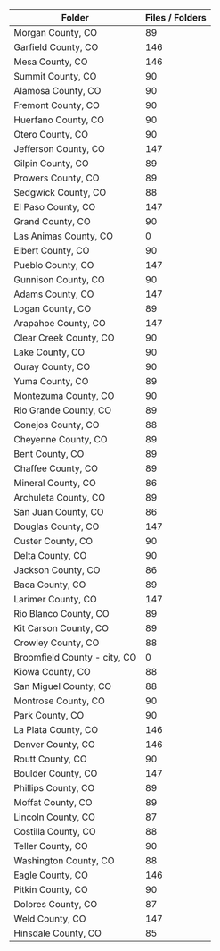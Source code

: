 | Folder                       |   Files / Folders |
|------------------------------|-------------------|
| Morgan County, CO            |                89 |
| Garfield County, CO          |               146 |
| Mesa County, CO              |               146 |
| Summit County, CO            |                90 |
| Alamosa County, CO           |                90 |
| Fremont County, CO           |                90 |
| Huerfano County, CO          |                90 |
| Otero County, CO             |                90 |
| Jefferson County, CO         |               147 |
| Gilpin County, CO            |                89 |
| Prowers County, CO           |                89 |
| Sedgwick County, CO          |                88 |
| El Paso County, CO           |               147 |
| Grand County, CO             |                90 |
| Las Animas County, CO        |                 0 |
| Elbert County, CO            |                90 |
| Pueblo County, CO            |               147 |
| Gunnison County, CO          |                90 |
| Adams County, CO             |               147 |
| Logan County, CO             |                89 |
| Arapahoe County, CO          |               147 |
| Clear Creek County, CO       |                90 |
| Lake County, CO              |                90 |
| Ouray County, CO             |                90 |
| Yuma County, CO              |                89 |
| Montezuma County, CO         |                90 |
| Rio Grande County, CO        |                89 |
| Conejos County, CO           |                88 |
| Cheyenne County, CO          |                89 |
| Bent County, CO              |                89 |
| Chaffee County, CO           |                89 |
| Mineral County, CO           |                86 |
| Archuleta County, CO         |                89 |
| San Juan County, CO          |                86 |
| Douglas County, CO           |               147 |
| Custer County, CO            |                90 |
| Delta County, CO             |                90 |
| Jackson County, CO           |                86 |
| Baca County, CO              |                89 |
| Larimer County, CO           |               147 |
| Rio Blanco County, CO        |                89 |
| Kit Carson County, CO        |                89 |
| Crowley County, CO           |                88 |
| Broomfield County - city, CO |                 0 |
| Kiowa County, CO             |                88 |
| San Miguel County, CO        |                88 |
| Montrose County, CO          |                90 |
| Park County, CO              |                90 |
| La Plata County, CO          |               146 |
| Denver County, CO            |               146 |
| Routt County, CO             |                90 |
| Boulder County, CO           |               147 |
| Phillips County, CO          |                89 |
| Moffat County, CO            |                89 |
| Lincoln County, CO           |                87 |
| Costilla County, CO          |                88 |
| Teller County, CO            |                90 |
| Washington County, CO        |                88 |
| Eagle County, CO             |               146 |
| Pitkin County, CO            |                90 |
| Dolores County, CO           |                87 |
| Weld County, CO              |               147 |
| Hinsdale County, CO          |                85 |